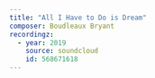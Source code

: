 ```yaml
---
title: "All I Have to Do is Dream"
composer: Boudleaux Bryant
recordingz:
  - year: 2019
    source: soundcloud
    id: 568671618
---
```


